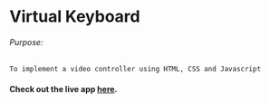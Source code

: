 # Virtual Keyboard

###### Purpose:

    To implement a video controller using HTML, CSS and Javascript

#### Check out the live app [here](https://praneep-brs.github.io/Video-controller/).
